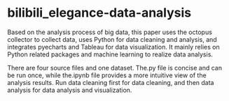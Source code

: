 # bilibili_elegance-data-analysis
Based on the analysis process of big data, this paper uses the octopus collector to collect data, uses Python for data cleaning and analysis, and integrates pyecharts and Tableau for data visualization. It mainly relies on Python related packages and machine learning to realize data analysis.

There are four source files and one dataset. The.py file is concise and can be run once, while the.ipynb file provides a more intuitive view of the analysis results. Run data cleaning first for data cleaning, and then data analysis for data analysis and visualization.
